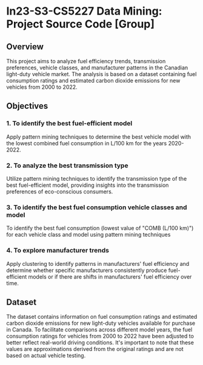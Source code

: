 # In23-S3-CS5227 Data Mining: Project Source Code [Group]

## Overview
This project aims to analyze fuel efficiency trends, transmission preferences, vehicle classes, and manufacturer patterns in the Canadian light-duty vehicle market. The analysis is based on a dataset containing fuel consumption ratings and estimated carbon dioxide emissions for new vehicles from 2000 to 2022.

## Objectives

### 1. To identify the best fuel-efficient model
Apply pattern mining techniques to determine the best vehicle model with the lowest combined fuel consumption in L/100 km for the years 2020-2022.

### 2. To analyze the best transmission type
Utilize pattern mining techniques to identify the transmission type of the best fuel-efficient model, providing insights into the transmission preferences of eco-conscious consumers.

### 3. To identify the best fuel consumption vehicle classes and model
To identify the best fuel consumption (lowest value of "COMB (L/100 km)") for each vehicle class and model using pattern mining techniques

### 4. To explore manufacturer trends
Apply clustering to identify patterns in manufacturers' fuel efficiency and determine whether specific manufacturers consistently produce fuel-efficient models or if there are shifts in manufacturers' fuel efficiency over time.

## Dataset
The dataset contains information on fuel consumption ratings and estimated carbon dioxide emissions for new light-duty vehicles available for purchase in Canada. To facilitate comparisons across different model years, the fuel consumption ratings for vehicles from 2000 to 2022 have been adjusted to better reflect real-world driving conditions. It's important to note that these values are approximations derived from the original ratings and are not based on actual vehicle testing.

